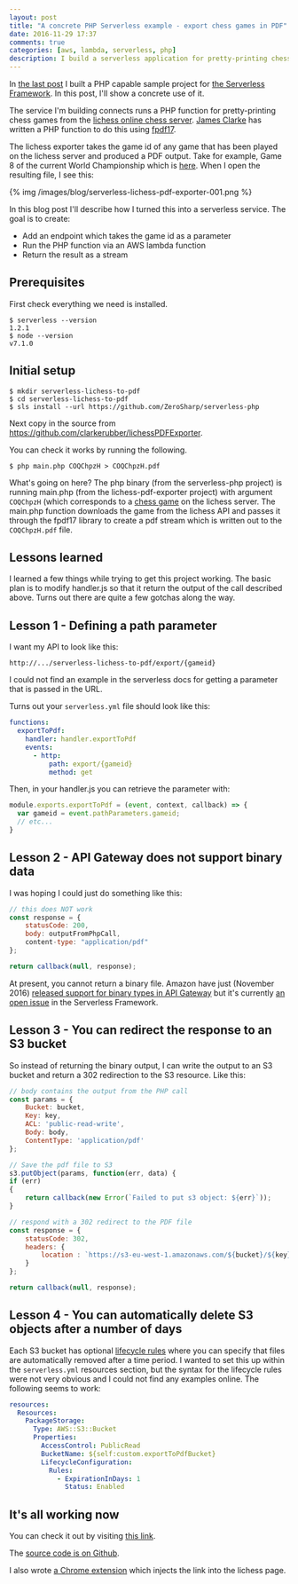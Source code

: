 ```yaml
---
layout: post
title: "A concrete PHP Serverless example - export chess games in PDF"
date: 2016-11-29 17:37
comments: true
categories: [aws, lambda, serverless, php]
description: I build a serverless application for pretty-printing chess games from the lichess.org server.
---
```


In [the last post](/the-serverless-framework-and-php/) I built a PHP capable sample project for [the Serverless Framework](https://serverless.com/). In this post, I'll show a concrete use of it.

The service I'm building connects runs a PHP function for pretty-printing chess games from the [lichess online chess server](http://lichess.org/). [James Clarke](https://github.com/clarkerubber/lichessPDFExporter) has written a PHP function to do this using [fpdf17](http://www.fpdf.org/).

The lichess exporter takes the game id of any game that has been played on the lichess server and produced a PDF output. Take for example, Game 8 of the current World Championship which is [here](https://en.lichess.org/COQChpzH). When I open the resulting file, I see this:

{% img /images/blog/serverless-lichess-pdf-exporter-001.png %}

In this blog post I'll describe how I turned this into a serverless service. The goal is to create:

* Add an endpoint which takes the game id as a parameter
* Run the PHP function via an AWS lambda function
* Return the result as a stream

## Prerequisites ##

First check everything we need is installed.

    $ serverless --version
    1.2.1
    $ node --version
    v7.1.0

## Initial setup ##

    $ mkdir serverless-lichess-to-pdf
    $ cd serverless-lichess-to-pdf
    $ sls install --url https://github.com/ZeroSharp/serverless-php

Next copy in the source from https://github.com/clarkerubber/lichessPDFExporter. 

You can check it works by running the following.

    $ php main.php COQChpzH > COQChpzH.pdf

What's going on here? The php binary (from the serverless-php project) is running main.php (from the lichess-pdf-exporter project) with argument `COQChpzH` (which corresponds to a [chess game](https://en.lichess.org/hsXtkVk8) on the lichess server. The main.php function downloads the game from the lichess API and passes it through the fpdf17 library to create a pdf stream which is written out to the `COQChpzH.pdf` file.

## Lessons learned ##

I learned a few things while trying to get this project working. The basic plan is to modify handler.js so that it return the output of the call described above. Turns out there are quite a few gotchas along the way.

## Lesson 1 - Defining a path parameter ##

I want my API to look like this:

    http://.../serverless-lichess-to-pdf/export/{gameid}

I could not find an example in the serverless docs for getting a parameter that is passed in the URL.

Turns out your `serverless.yml` file should look like this:

```yml serverless.yml
functions:
  exportToPdf:
    handler: handler.exportToPdf
    events:
      - http:
          path: export/{gameid}
          method: get
```

Then, in your handler.js you can retrieve the parameter with:

```js
module.exports.exportToPdf = (event, context, callback) => {
  var gameid = event.pathParameters.gameid; 
  // etc...
}
```  

## Lesson 2 - API Gateway does not support binary data ##

I was hoping I could just do something like this:

```js handler.js
// this does NOT work
const response = {
    statusCode: 200,
    body: outputFromPhpCall,
    content-type: "application/pdf"
};

return callback(null, response);
```

At present, you cannot return a binary file. Amazon have just (November 2016) [released support for binary types in API Gateway]( https://aws.amazon.com/blogs/compute/binary-support-for-api-integrations-with-amazon-api-gateway/) but it's currently [an open issue](https://github.com/serverless/serverless/issues/2797) in the Serverless Framework.

## Lesson 3 - You can redirect the response to an S3 bucket ##

So instead of returning the binary output, I can write the output to an S3 bucket and return a 302 redirection to the S3 resource. Like this:

```js handler.js
// body contains the output from the PHP call
const params = {
    Bucket: bucket,
    Key: key,
    ACL: 'public-read-write',
    Body: body,
    ContentType: 'application/pdf'
};

// Save the pdf file to S3    
s3.putObject(params, function(err, data) {
if (err)
{
    return callback(new Error(`Failed to put s3 object: ${err}`));
}

// respond with a 302 redirect to the PDF file
const response = {
    statusCode: 302,
    headers: {
        location : `https://s3-eu-west-1.amazonaws.com/${bucket}/${key}`
    }
};

return callback(null, response);
```

## Lesson 4 - You can automatically delete S3 objects after a number of days ##

Each S3 bucket has optional [lifecycle rules](https://docs.aws.amazon.com/AmazonS3/latest/dev/object-lifecycle-mgmt.html) where you can specify that files are automatically removed after a time period. I wanted to set this up within the `serverless.yml` resources section, but the syntax for the lifecycle rules were not very obvious and I could not find any examples online. The following seems to work:

```yml serverless.yml
resources:
  Resources:
    PackageStorage:
      Type: AWS::S3::Bucket
      Properties:
        AccessControl: PublicRead
        BucketName: ${self:custom.exportToPdfBucket}
        LifecycleConfiguration:
          Rules:
            - ExpirationInDays: 1
              Status: Enabled
```

## It's all working now ##

You can check it out by visiting [this link](https://e7tyur4sib.execute-api.eu-west-1.amazonaws.com/dev/export/COQChpzH).

The [source code is on Github](https://github.com/ZeroSharp/serverless-lichess-to-pdf).

I also wrote [a Chrome extension](https://chrome.google.com/webstore/detail/lichess-print-friendly-pd/goijhimgdjppmhmjkaglhggoapkgobfg) which injects the link into the lichess page.